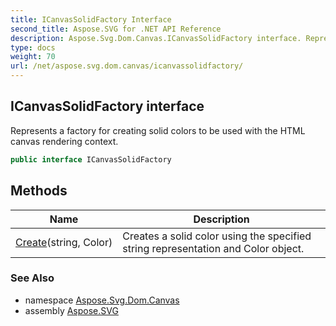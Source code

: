 ```yaml
---
title: ICanvasSolidFactory Interface
second_title: Aspose.SVG for .NET API Reference
description: Aspose.Svg.Dom.Canvas.ICanvasSolidFactory interface. Represents a factory for creating solid colors to be used with the HTML canvas rendering context
type: docs
weight: 70
url: /net/aspose.svg.dom.canvas/icanvassolidfactory/
---
```

## ICanvasSolidFactory interface

Represents a factory for creating solid colors to be used with the HTML canvas rendering context.

```csharp
public interface ICanvasSolidFactory
```

## Methods

| Name | Description |
| --- | --- |
| [Create](../../aspose.svg.dom.canvas/icanvassolidfactory/create/)(string, Color) | Creates a solid color using the specified string representation and Color object. |

### See Also

* namespace [Aspose.Svg.Dom.Canvas](../../aspose.svg.dom.canvas/)
* assembly [Aspose.SVG](../../)
